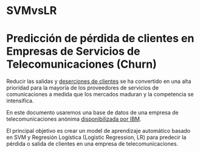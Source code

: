 # SVMvsLR

# Predicción de pérdida de clientes en Empresas de Servicios de Telecomunicaciones (Churn)

Reducir las salidas y [deserciones de clientes](https://www.bain.com/insights/breaking-the-back-of-customer-churn/) se ha convertido en una alta prioridad para la mayoría de los proveedores de servicios de comunicaciones a medida que los mercados maduran y la competencia se intensifica.




En este documento usaremos una base de datos de una empresa de telecomunicaciones anónima [disponibilizada por IBM](https://raw.githubusercontent.com/IBM/telco-customer-churn-on-icp4d/master/data/Telco-Customer-Churn.csv).

El principal objetivo es crear un model de aprendizaje automático basado en SVM y Regresión Logística (Logistic Regression, LR) para predecir la pérdida o salida de clientes en una empresa de telecomunicaciones.
